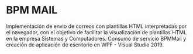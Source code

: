 <h1 aling="center">BPM MAIL</h1>

Implementación de envio de correos con plantillas HTML interpretadas por el navegador, con el objetivo de facilitar la visualización de plantillas HTML en la empresa Sistemas y Computadores. Consumo de servicio BPMMail y creación de aplicación de escritorio en WPF - Visual Studio 2019.
